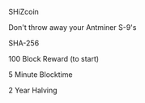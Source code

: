 SHiZcoin

Don't throw away your Antminer S-9's

SHA-256

100 Block Reward (to start)

5 Minute Blocktime

2 Year Halving
